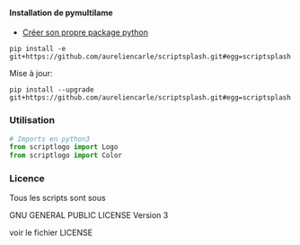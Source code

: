 #### Installation de pymultilame

* [Créer son propre package python](https://ressources.labomedia.org/creer_son_propre_package_python)

~~~text
pip install -e git+https://github.com/aureliencarle/scriptsplash.git#egg=scriptsplash
~~~

Mise à jour:

~~~text
pip install --upgrade git+https://github.com/aureliencarle/scriptsplash.git#egg=scriptsplash
~~~


### Utilisation

~~~python
# Imports en python3
from scriptlogo import Logo
from scriptlogo import Color
~~~

### Licence

Tous les scripts sont sous

GNU GENERAL PUBLIC LICENSE Version 3

voir le fichier LICENSE

